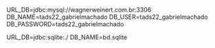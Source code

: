 
URL_DB=jdbc:mysql://wagnerweinert.com.br:3306
DB_NAME=tads22_gabrielmachado
DB_USER=tads22_gabrielmachado
DB_PASSWORD=tads22_gabrielmachado

URL_DB=jdbc:sqlite:./ DB_NAME=bd.sqlite